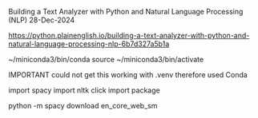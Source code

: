 Building a Text Analyzer with Python and Natural Language Processing (NLP)
28-Dec-2024

https://python.plainenglish.io/building-a-text-analyzer-with-python-and-natural-language-processing-nlp-6b7d327a5b1a

~/miniconda3/bin/conda
source ~/miniconda3/bin/activate

IMPORTANT
could not get this working with .venv
therefore used Conda


import spacy
import nltk
click import package


python -m spacy download en_core_web_sm